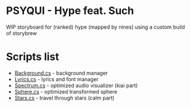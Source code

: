# PSYQUI - Hype feat. Such
WIP storyboard for (ranked) hype (mapped by nines) using a custom build of storybrew

# Scripts list
* [Background.cs](http://github.com/nolife99/so-hype/blob/master/Background.cs) - background manager
* [Lyrics.cs](http://github.com/nolife99/so-hype/blob/master/Lyrics.cs) - lyrics and font manager
* [Spectrum.cs](http://github.com/nolife99/so-hype/blob/master/Spectrum.cs) - optimized audio visualizer (kiai part)
* [Sphere.cs](http://github.com/nolife99/so-hype/blob/master/Sphere.cs) - optimized transformed sphere
* [Stars.cs](http://github.com/nolife99/so-hype/blob/master/Stars.cs) - travel through stars (calm part)
